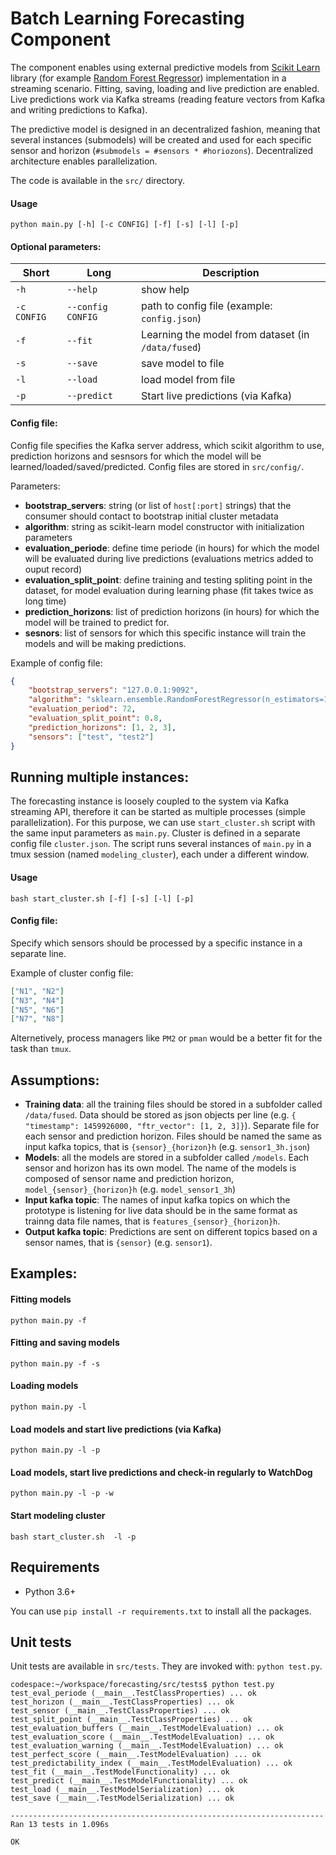 # Batch Learning Forecasting Component

The component enables using external predictive models from  [Scikit Learn](http://scikit-learn.org/stable/index.html) library (for example [Random Forest Regressor](http://scikit-learn.org/stable/modules/generated/sklearn.ensemble.RandomForestRegressor.html)) implementation in a streaming scenario. Fitting, saving, loading and live prediction are enabled. Live predictions work via Kafka streams (reading feature vectors from Kafka and writing predictions to Kafka).

The predictive model is designed in an decentralized fashion, meaning that several instances (submodels) will be created and used for each specific sensor and horizon (`#submodels = #sensors * #horiozons`). Decentralized architecture enables parallelization.

The code is available in the `src/` directory.

#### Usage
```python main.py [-h] [-c CONFIG] [-f] [-s] [-l] [-p]```

#### Optional parameters:
| Short   |      Long     |  Description |
|----------|-------------|------|
| `-h` | `--help` | show help |
| `-c CONFIG` | `--config CONFIG` | path to config file (example: `config.json`) |
| `-f` | `--fit` | Learning the model from dataset (in `/data/fused`)|
| `-s` | `--save` | save model to file |
| `-l` | `--load` | load model from file |
| `-p` | `--predict` | Start live predictions (via Kafka) |

#### Config file:
Config file specifies the Kafka server address, which scikit algorithm to use, prediction horizons and sesnsors for which the model will be learned/loaded/saved/predicted. Config files are stored in `src/config/`.

Parameters:
- **bootstrap_servers**: string (or list of `host[:port]` strings) that the consumer should contact to bootstrap initial cluster metadata
- **algorithm**: string as scikit-learn model constructor with initialization parameters
- **evaluation_periode**: define time periode (in hours) for which the model will be evaluated during live predictions (evaluations metrics added to ouput record)
- **evaluation_split_point**: define training and testing spliting point in the dataset, for model evaluation during learning phase (fit takes twice as long time)
- **prediction_horizons**: list of prediction horizons (in hours) for which the model will be trained to predict for.
- **sesnors**: list of sensors for which this specific instance will train the models and will be making predictions.

Example of config file:
```json
{
    "bootstrap_servers": "127.0.0.1:9092",
    "algorithm": "sklearn.ensemble.RandomForestRegressor(n_estimators=100, n_jobs=16)",
    "evaluation_period": 72,
    "evaluation_split_point": 0.8,
    "prediction_horizons": [1, 2, 3],
    "sensors": ["test", "test2"]
}
```

## Running multiple instances:
The forecasting instance is loosely coupled to the system via Kafka streaming API, therefore it can be started as multiple processes (simple parallelization). For this purpose, we can use `start_cluster.sh` script with the same input parameters as `main.py`. Cluster is defined in a separate config file `cluster.json`. The script runs several instances of `main.py` in a tmux session (named `modeling_cluster`), each under a different window.

#### Usage
```bash start_cluster.sh [-f] [-s] [-l] [-p]```

#### Config file:
Specify which sensors should be processed by a specific instance in a separate line.

Example of cluster config file:
```json
["N1", "N2"]
["N3", "N4"]
["N5", "N6"]
["N7", "N8"]
```

Alternetively, process managers like `PM2` or `pman` would be a better fit for the task than `tmux`.

## Assumptions:
- **Training data**: all the training files should be stored in a subfolder called `/data/fused`. Data should be stored as json objects per line (e.g. `{ "timestamp": 1459926000, "ftr_vector": [1, 2, 3]}`). Separate file for each sensor and prediction horizon. Files should be named the same as input kafka topics, that is `{sensor}_{horizon}h` (e.g. `sensor1_3h.json`)
- **Models**: all the models are stored in a subfolder called `/models`.  Each sensor and horizon has its own model. The name of the models is composed of sensor name and prediction horizon, `model_{sensor}_{horizon}h` (e.g. `model_sensor1_3h`)
- **Input kafka topic**: The names of input kafka topics on which the prototype is listening for live data should be in the same format as trainng data file names, that is `features_{sensor}_{horizon}h`.
- **Output kafka topic**: Predictions are sent on different topics based on a sensor names, that is `{sensor}` (e.g. `sensor1`).

## Examples:

#### Fitting models
```python main.py -f```

#### Fitting and saving models
```python main.py -f -s```

#### Loading models
```python main.py -l```

#### Load models and start live predictions (via Kafka)
```python main.py -l -p```

#### Load models, start live predictions and check-in regularly to WatchDog
```python main.py -l -p -w```

#### Start modeling cluster
```bash start_cluster.sh  -l -p```

## Requirements

* Python 3.6+

You can use `pip install -r requirements.txt` to install all the packages.

## Unit tests
Unit tests are available in `src/tests`. They are invoked with: `python test.py`.

```
codespace:~/workspace/forecasting/src/tests$ python test.py
test_eval_periode (__main__.TestClassProperties) ... ok
test_horizon (__main__.TestClassProperties) ... ok
test_sensor (__main__.TestClassProperties) ... ok
test_split_point (__main__.TestClassProperties) ... ok
test_evaluation_buffers (__main__.TestModelEvaluation) ... ok
test_evaluation_score (__main__.TestModelEvaluation) ... ok
test_evaluation_warning (__main__.TestModelEvaluation) ... ok
test_perfect_score (__main__.TestModelEvaluation) ... ok
test_predictability_index (__main__.TestModelEvaluation) ... ok
test_fit (__main__.TestModelFunctionality) ... ok
test_predict (__main__.TestModelFunctionality) ... ok
test_load (__main__.TestModelSerialization) ... ok
test_save (__main__.TestModelSerialization) ... ok

----------------------------------------------------------------------
Ran 13 tests in 1.096s

OK
```